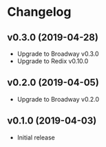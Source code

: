 # Changelog

## v0.3.0 (2019-04-28)

* Upgrade to Broadway v0.3.0
* Upgrade to Redix v0.10.0

## v0.2.0 (2019-04-05)

* Upgrade to Broadway v0.2.0

## v0.1.0 (2019-04-03)

* Initial release
